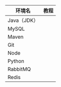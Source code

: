 | 环境名      | 教程 |
| ----------- | ---- |
| Java（JDK） |      |
| MySQL       |      |
| Maven       |      |
| Git         |      |
| Node        |      |
| Python      |      |
| RabbitMQ    |      |
| Redis       |      |